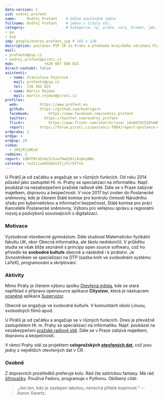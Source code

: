 ```yaml
---
data-version: 2
uid: ondrej.profant
name:     Ondřej Profant  	# běžně používáné jméno
fullname: Ondřej Profant  	# jméno s tituly etc.
category:                 	# kategorie: rp, praha, vary, hradec, jmk, senat
- ga
- psp
img: people/ondrej-profant.jpg # 165 x 220
description: poslanec PSP ČR za Prahu a předseda krajského sdružení Pirátské strany v Praze             	# kratký popis, max 160 znaků
mail:
- profanto@psp.cz
- ondrej.profant@pirati.cz
mob:			  +420 607 580 015
direct-contakt: false
asistenti:
  - name: Stanislava Pajerová
    mail: profanto@psp.cz
    tel:  726 362 025
  - name: Martin Rejman
    mail: martin.rejman@pirati.cz
profiles:
  web:          https://www.profant.eu
  github:       https://github.com/kedrigern
  facebook: 		https://www.facebook.com/ondrej.profant
  twitter: 		  https://twitter.com/ondrej_profant
  flickr:		    https://www.flickr.com/search/?user_id=68741528%40N03&sort=date-taken-desc&view_all=1&text=ond%C5%99ej%20profant
  report:       https://forum.pirati.cz/poslanci-f884/report-poslance-ondrej-profant-t39019.html
ordpraha: 2
ordga: 4
ordpsp: 20
videa:
  - JRdjRJjWEx0
redmine: 3
report: 1dBTFBld5zAz5JSzwfHwU26li4i0eyNRn
calendar: re22cium9203etd7jv7crbf7ck
---
```


U Pirátů je od začátku a angažuje se v různých funkcích. Od roku 2014 působil jako zastupitel Hl. m. Prahy se specializací na informatiku. Např. poukázal na nezabezpečení pražské radiové sítě. Dále se v Praze zabýval majetkem, dopravou a bezpečností. V roce 2017 byl zvolen do Poslanecké sněmovny, kde je členem Stálé komise pro kontrolu činnosti Národního úřadu pro kybernetickou a informační bezpečnost, Stálé komise pro práci Kanceláře Poslanecké sněmovny, Výboru pro veřejnou správu a regionální rozvoj a podvýborů souvisejících s digitalizací.

### Motivace

Vystudoval všeobecné gymnázium. Dále studoval Matematicko-fyzikální fakultu UK, obor Obecná informatika, ale školu nedokončil. V průběhu studia se však blíže seznámil s principy open source softwaru, což ho přivedlo ke **svobodné kultuře** obecně a následně i k pirátství. Je živnostníkem se specializací na DTP (sazba knih ve svobodném systému LaTeX), programování a skriptování.

### Aktivity

Mimo Piráty je členem výboru spolku [Otevřená města][], kde se stará například o přípravu opensource aplikace **Cityvizor**, která je nástupcem [oceněné][] aplikace [Supervizor][].

Obecně se angažuje ve svobodné kultuře. V komunitách okolo Linuxu, svobodných filmů apod.

U Pirátů je od začátku a angažuje se v různých funkcích. Dnes je převážně zastupitelem Hl. m. Prahy se specializací na informatiku. Např. poukázal na nezabezpečení [pražské radiové sítě][]. Dále se v Praze zabývá majetkem, dopravou a bezpečností.

V rámci Prahy stál za projektem **celopražských [otevřených dat][]**, což jsou jedny z největších otevřených dat v ČR.

### Osobně

Z dopravních prostředků preferuje kolo. Rád čte satirickou fantasy. Má rád [šifrovačky][]. Používá Fedoru, programuje v Pythonu. Oblíbený citát:

> „Jen ten, kdo je zaslepen lakotou, nenechá přítele kopírovat.“ -- *Aaron Swartz*.



[sdružení v Praze]: https://praha.pirati.cz
[Otevřená města]: http://otevrenamesta.cz
[Supervizor]: http://data.mfcr.cz/supervizor/
[otevřených dat]: http://opendata.praha.eu
[šifrovačky]: http://sifrovacky.cz
[oceněné]: http://www.otevrenadata.cz/soutez/rocnik-2015/
[pražské radiové sítě]: https://youtu.be/JRdjRJjWEx0
